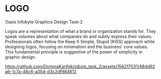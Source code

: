 # LOGO

Oasis Infobyte Graphics Design Task-2

Logos are a representation of what a brand or organization stands for. They speak volumes about what companies do and subtly express their values. Professionals often follow the Keep It Simple, Stupid (KISS) approach while designing logos, focusing on minimalism and the business' core values. This fundamental principle is suggestive of the power of simplicity in graphic design.



https://github.com/DommaKarthik/oibsip_task_2/assets/156217031/484d92a6-1c7a-48c6-a054-d3c2df984612

